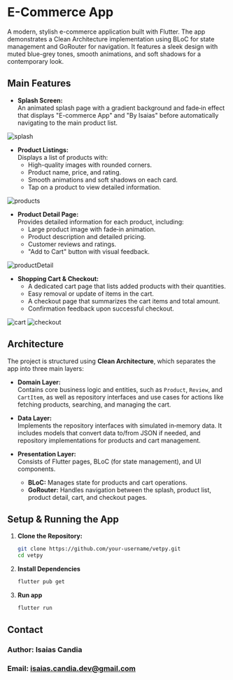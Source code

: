# E-Commerce App

A modern, stylish e-commerce application built with Flutter. The app demonstrates a Clean Architecture implementation using BLoC for state management and GoRouter for navigation. It features a sleek design with muted blue-grey tones, smooth animations, and soft shadows for a contemporary look.

## Main Features

- **Splash Screen:**  
  An animated splash page with a gradient background and fade‑in effect that displays "E-commerce App" and "By Isaias" before automatically navigating to the main product list.

![splash](assets/splash.png)

- **Product Listings:**  
  Displays a list of products with:
  - High-quality images with rounded corners.
  - Product name, price, and rating.
  - Smooth animations and soft shadows on each card.
  - Tap on a product to view detailed information.
    
![products](assets/products.png)

- **Product Detail Page:**  
  Provides detailed information for each product, including:
  - Large product image with fade‑in animation.
  - Product description and detailed pricing.
  - Customer reviews and ratings.
  - "Add to Cart" button with visual feedback.
    
![productDetail](assets/prodDetail.png)

- **Shopping Cart & Checkout:**  
  - A dedicated cart page that lists added products with their quantities.
  - Easy removal or update of items in the cart.
  - A checkout page that summarizes the cart items and total amount.
  - Confirmation feedback upon successful checkout.
    
![cart](assets/cart.png)
![checkout](assets/checkout.png)

## Architecture

The project is structured using **Clean Architecture**, which separates the app into three main layers:

- **Domain Layer:**  
  Contains core business logic and entities, such as `Product`, `Review`, and `CartItem`, as well as repository interfaces and use cases for actions like fetching products, searching, and managing the cart.

- **Data Layer:**  
  Implements the repository interfaces with simulated in‑memory data. It includes models that convert data to/from JSON if needed, and repository implementations for products and cart management.

- **Presentation Layer:**  
  Consists of Flutter pages, BLoC (for state management), and UI components.  
  - **BLoC:** Manages state for products and cart operations.  
  - **GoRouter:** Handles navigation between the splash, product list, product detail, cart, and checkout pages.

## Setup & Running the App

1. **Clone the Repository:**

   ```sh
   git clone https://github.com/your-username/vetpy.git
   cd vetpy
   ```

2. **Install Dependencies**
    ```sh
   flutter pub get
   ```

3. **Run app**
    ```sh
   flutter run
   ```

## Contact

### Author: Isaias Candia
### Email: isaias.candia.dev@gmail.com
